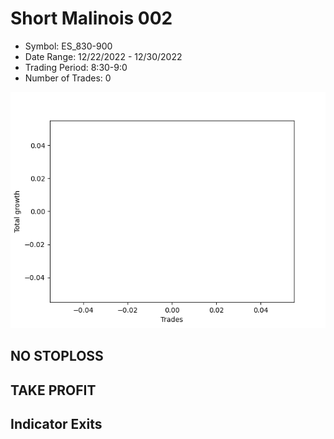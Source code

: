 # Short Malinois 002 
- Symbol: ES_830-900
- Date Range: 12/22/2022 - 12/30/2022
- Trading Period: 8:30-9:0
- Number of Trades: 0

![Plot](ShortMalinois002ES_830-900.png)
## NO STOPLOSS














## TAKE PROFIT











## Indicator Exits

